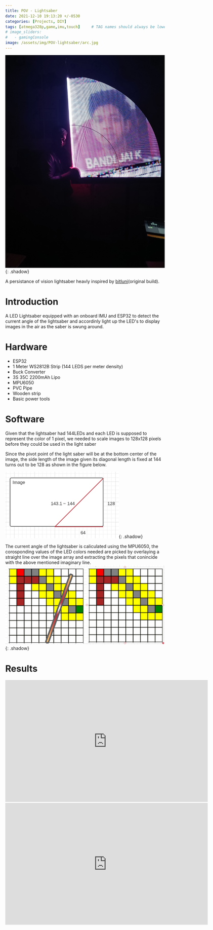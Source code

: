 ```yaml
---
title: POV - Lightsaber
date: 2021-12-10 19:13:20 +/-0530
categories: [Projects, DIY]
tags: [atmega328p,game,imu,touch]     # TAG names should always be lowercase
# image_sliders:
#   - gamingConsole
image: /assets/img/POV-lightsaber/arc.jpg
---
```

![Image1](/assets/img/POV-lightsaber/propic.jpg){: .shadow}

A persistance of vision lightsaber heavly inspired by [bitluni](https://www.electromaker.io/project/view/pov-light-saber)(original build). 


# Introduction
A LED Lightsaber equipped with an onboard IMU and ESP32 to detect the current angle of the lightsaber and accordinly light up the LED's to display images in the air as the saber is swung around.
# Hardware
- ESP32
- 1 Meter WS2812B Strip (144 LEDS per meter density)
- Buck Converter
- 3S 35C 2200mAh Lipo
- MPU6050
- PVC Pipe
- Wooden strip
- Basic power tools  
# Software
Given that the lightsaber had 144LEDs and each LED is supposed to represent the color of 1 pixel, we needed to scale images to 128x128 pixels before they could be used in the light saber

Since the pivot point of the light saber will be at the bottom center of the image, the side length of the image given its diagonal length is fixed at 144 turns out to be 128 as shown in the figure below.

![Image1](/assets/img/POV-lightsaber/image_size.png){: .shadow}

The current angle of the lightsaber is caliculated using the MPU6050, the corosponding values of the LED colors needed are picked by overlaying a straight line over the image array and extracting the pixels that conincide with the above mentioned imaginary line. 
![Image1](/assets/img/POV-lightsaber/image_overlay.png){: .shadow}


# Results

<iframe width="640" height="385" src="https://youtube.com/embed/wkdZ0ptcQeU" frameborder="0" allowfullscreen></iframe>


<iframe width="640" height="385" src="https://youtube.com/embed/_GdPxGN2Kls" frameborder="0" allowfullscreen></iframe>


